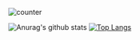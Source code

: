 ![counter](https://enmlebrrkhwcdjq.m.pipedream.net)


![Anurag's github stats](https://github-readme-stats.vercel.app/api?username=skyhustle&show_icons=true&theme=tokyonight&count_private=true&locale=en&layout=compact&hide_border=true)
[![Top Langs](https://github-readme-stats.vercel.app/api/top-langs/?username=skyhustle&langs_icons=true&theme=tokyonight&count=7)](https://github.com/anuraghazra/github-readme-stats)


<!--
**SkyHustle/SkyHustle** is a ✨ _special_ ✨ repository because its `README.md` (this file) appears on your GitHub profile.

Here are some ideas to get you started:

- 🔭 I’m currently working on ...
- 🌱 I’m currently learning ...
- 👯 I’m looking to collaborate on ...
- 🤔 I’m looking for help with ...
- 💬 Ask me about ...
- 📫 How to reach me: ...
- 😄 Pronouns: ...
- ⚡ Fun fact: ...
-->
